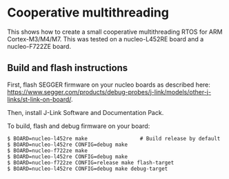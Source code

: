 # Cooperative multithreading

This shows how to create a small cooperative multithreading RTOS for ARM Cortex-M3/M4/M7.
This was tested on a nucleo-L452RE board and a nucleo-F722ZE board.

## Build and flash instructions

First, flash SEGGER firmware on your nucleo boards as described here: https://www.segger.com/products/debug-probes/j-link/models/other-j-links/st-link-on-board/.

Then, install J-Link Software and Documentation Pack.

To build, flash and debug firmware on your board:
```
$ BOARD=nucleo-l452re make                 # Build release by default
$ BOARD=nucleo-l452re CONFIG=debug make
$ BOARD=nucleo-f722ze make
$ BOARD=nucleo-l452re CONFIG=debug make
$ BOARD=nucleo-f722ze CONFIG=release make flash-target
$ BOARD=nucleo-l452re CONFIG=debug make debug-target
```
